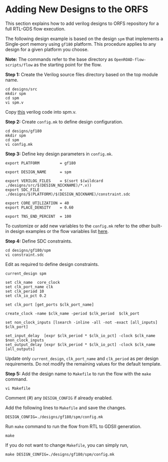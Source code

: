 # Adding New Designs to the ORFS

This section explains how to add  verilog designs to ORFS
repository for a full RTL-GDS flow execution.

The following design example is based on the design `spm` that
implements a Single-port memory using `gf180` platform. This 
procedure  applies to any design for a given platform you choose.

**Note:** The commands refer to the base directory as
`OpenROAD-flow-scripts/flow` as the starting point for the flow.

**Step 1:** Create the Verilog source files directory based on
the top module name.

``` shell
cd designs/src
mkdir spm
cd spm
vi spm.v
```

Copy [this](https://raw.githubusercontent.com/The-OpenROAD-Project/OpenLane/master/designs/spm/src/spm.v)
verilog code into spm.v.

**Step 2:** Create `config.mk` to define design configuration.

``` shell
cd designs/gf180
mkdir spm
cd spm
vi config.mk
```

**Step 3:** Define key design parameters in `config.mk`.

```
export PLATFORM         = gf180

export DESIGN_NAME      = spm

export VERILOG_FILES    = $(sort $(wildcard ./designs/src/$(DESIGN_NICKNAME)/*.v))
export SDC_FILE         = ./designs/$(PLATFORM)/$(DESIGN_NICKNAME)/constraint.sdc

export CORE_UTILIZATION = 40
export PLACE_DENSITY    = 0.60

export TNS_END_PERCENT  = 100
```

To customize or add new variables to the `config.mk` refer to the
other built-in design examples or the flow variables list [here](./FlowVariables.md).

**Step 4:** Define SDC constraints.

``` shell
cd designs/gf180/spm
vi constraint.sdc
```

Edit as required to define design constraints.

```
current_design spm

set clk_name  core_clock
set clk_port_name clk
set clk_period 10
set clk_io_pct 0.2

set clk_port [get_ports $clk_port_name]

create_clock -name $clk_name -period $clk_period  $clk_port

set non_clock_inputs [lsearch -inline -all -not -exact [all_inputs] $clk_port]

set_input_delay  [expr $clk_period * $clk_io_pct] -clock $clk_name $non_clock_inputs 
set_output_delay [expr $clk_period * $clk_io_pct] -clock $clk_name [all_outputs]
```

Update only `current_design`, `clk_port_name` and `clk_period` as
per design requirements. Do not modify the remaining values for the
default template.

**Step 5:** Add the design name to `Makefile` to run the flow
with the `make` command.

``` shell
vi Makefile
```

Comment (#) any `DESIGN_CONFIG` if already enabled.

Add the following lines to `Makefile` and save the changes.

``` 
DESIGN_CONFIG=./designs/gf180/spm/config.mk
```

Run `make` command to run the flow from RTL to GDSII generation.

``` shell
make
```

If you do not want to change `Makefile`, you can simply run,

``` shell
make DESIGN_CONFIG=./designs/gf180/spm/config.mk
```
